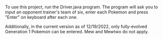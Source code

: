 To use this project, run the Driver.java program. The program will ask you to input an opponent trainer's team of six,
enter each Pokemon and press "Enter" on keyboard after each one. 
 

Additionally, in the current version as of 12/19/2022, only fully-evolved Generation 1 Pokemon can be entered.
Mew and Mewtwo do not apply. 
